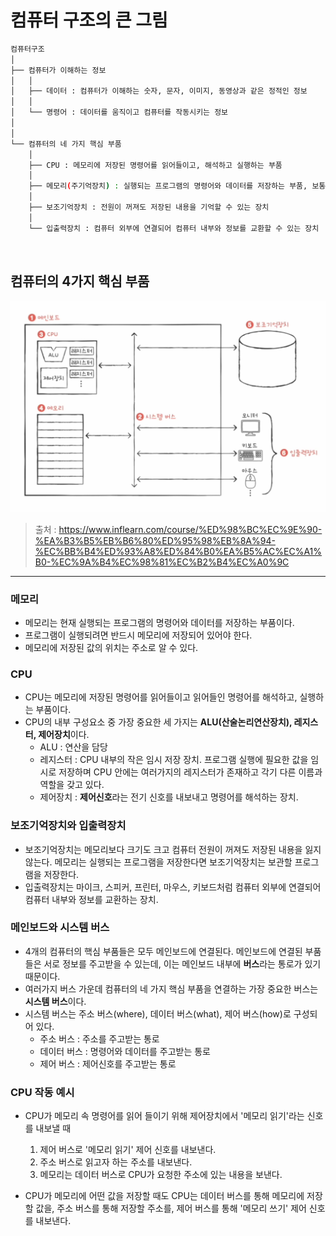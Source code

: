 # **컴퓨터 구조의 큰 그림**

```bash
컴퓨터구조
│
├── 컴퓨터가 이해하는 정보
│   │
│   ├── 데이터 : 컴퓨터가 이해하는 숫자, 문자, 이미지, 동영상과 같은 정적인 정보
│   │
│   └── 명령어 : 데이터를 움직이고 컴퓨터를 작동시키는 정보
│
│
└── 컴퓨터의 네 가지 핵심 부품
    │
    ├── CPU : 메모리에 저장된 명령어를 읽어들이고, 해석하고 실행하는 부품
    │
    ├── 메모리(주기억장치) : 실행되는 프로그램의 명령어와 데이터를 저장하는 부품, 보통 RAM을 지칭
    │
    ├── 보조기억장치 : 전원이 꺼져도 저장된 내용을 기억할 수 있는 장치
    │
    └── 입출력장치 : 컴퓨터 외부에 연결되어 컴퓨터 내부와 정보를 교환할 수 있는 장치
```

<br>

## **컴퓨터의 4가지 핵심 부품**

![Untitled](./images/computerStructure.png)

> 출처 : https://www.inflearn.com/course/%ED%98%BC%EC%9E%90-%EA%B3%B5%EB%B6%80%ED%95%98%EB%8A%94-%EC%BB%B4%ED%93%A8%ED%84%B0%EA%B5%AC%EC%A1%B0-%EC%9A%B4%EC%98%81%EC%B2%B4%EC%A0%9C

---

### 메모리

- 메모리는 현재 실행되는 프로그램의 명령어와 데이터를 저장하는 부품이다.
- 프로그램이 실행되려면 반드시 메모리에 저장되어 있어야 한다.
- 메모리에 저장된 값의 위치는 주소로 알 수 있다.

### CPU

- CPU는 메모리에 저장된 명령어를 읽어들이고 읽어들인 명령어를 해석하고, 실행하는 부품이다.
- CPU의 내부 구성요소 중 가장 중요한 세 가지는 **ALU(산술논리연산장치), 레지스터, 제어장치**이다.
  - ALU : 연산을 담당
  - 레지스터 : CPU 내부의 작은 임시 저장 장치. 프로그램 실행에 필요한 값을 임시로 저장하며 CPU 안에는 여러가지의 레지스터가 존재하고 각기 다른 이름과 역할을 갖고 있다.
  - 제어장치 : **제어신호**라는 전기 신호를 내보내고 명령어를 해석하는 장치.

### 보조기억장치와 입출력장치

- 보조기억장치는 메모리보다 크기도 크고 컴퓨터 전원이 꺼져도 저장된 내용을 잃지 않는다. 메모리는 실행되는 프로그램을 저장한다면 보조기억장치는 보관할 프로그램을 저장한다.
- 입출력장치는 마이크, 스피커, 프린터, 마우스, 키보드처럼 컴퓨터 외부에 연결되어 컴퓨터 내부와 정보를 교환하는 장치.

### 메인보드와 시스템 버스

- 4개의 컴퓨터의 핵심 부품들은 모두 메인보드에 연결된다. 메인보드에 연결된 부품들은 서로 정보를 주고받을 수 있는데, 이는 메인보드 내부에 **버스**라는 통로가 있기 때문이다.
- 여러가지 버스 가운데 컴퓨터의 네 가지 핵심 부품을 연결하는 가장 중요한 버스는 **시스템 버스**이다.
- 시스템 버스는 주소 버스(where), 데이터 버스(what), 제어 버스(how)로 구성되어 있다.
  - 주소 버스 : 주소를 주고받는 통로
  - 데이터 버스 : 명령어와 데이터를 주고받는 통로
  - 제어 버스 : 제어신호를 주고받는 통로

### CPU 작동 예시

- CPU가 메모리 속 명령어를 읽어 들이기 위해 제어장치에서 '메모리 읽기'라는 신호를 내보낼 때

  1. 제어 버스로 '메모리 읽기' 제어 신호를 내보낸다.
  2. 주소 버스로 읽고자 하는 주소를 내보낸다.
  3. 메모리는 데이터 버스로 CPU가 요청한 주소에 있는 내용을 보낸다.

- CPU가 메모리에 어떤 값을 저장할 때도 CPU는 데이터 버스를 통해 메모리에 저장할 값을, 주소 버스를 통해 저장할 주소를, 제어 버스를 통해 '메모리 쓰기' 제어 신호를 내보낸다.
